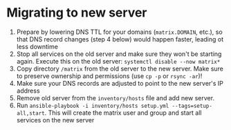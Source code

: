 # Migrating to new server

1. Prepare by lowering DNS TTL for your domains (`matrix.DOMAIN`, etc.), so that DNS record changes (step 4 below) would happen faster, leading ot less downtime
2. Stop all services on the old server and make sure they won't be starting again. Execute this on the old server: `systemctl disable --now matrix*` 
3. Copy directory `/matrix` from the old server to the new server. Make sure to preserve ownership and permissions (use `cp -p` or `rsync -ar`)!
4. Make sure your DNS records are adjusted to point to the new server's IP address
5. Remove old server from the `inventory/hosts` file and add new server.
6. Run `ansible-playbook -i inventory/hosts setup.yml --tags=setup-all,start`. This will create the matrix user and group and start all services on the new server
